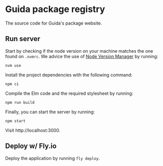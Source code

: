 # Guida package registry

The source code for Guida's package website.

## Run server

Start by checking if the node version on your machine matches the one found on `.nvmrc`.
We advice the use of [Node Version Manager](https://github.com/nvm-sh/nvm) by running:

```
nvm use
```

Install the project dependencies with the following command:

```
npm ci
```

Compile the Elm code and the required stylesheet by running:

```
npm run build
```

Finally, you can start the server by running:

```
npm start
```

Visit http://localhost:3000.

## Deploy w/ Fly.io

Deploy the application by running `fly deploy`.